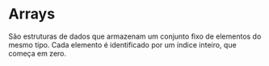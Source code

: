 # Arrays
São estruturas de dados que armazenam um conjunto fixo de elementos do mesmo tipo. Cada elemento é identificado por um índice inteiro, que começa em zero.